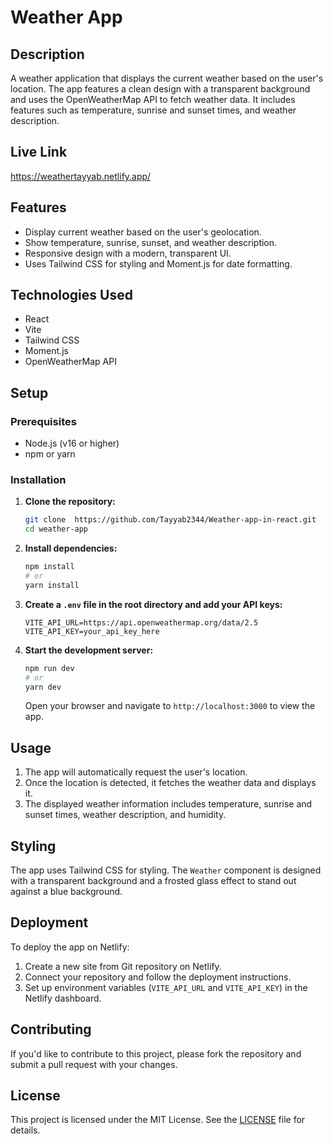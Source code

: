 # Weather App

## Description

A weather application that displays the current weather based on the user's location. The app features a clean design with a transparent background and uses the OpenWeatherMap API to fetch weather data. It includes features such as temperature, sunrise and sunset times, and weather description.

## Live Link <br>
https://weathertayyab.netlify.app/

## Features

- Display current weather based on the user's geolocation.
- Show temperature, sunrise, sunset, and weather description.
- Responsive design with a modern, transparent UI.
- Uses Tailwind CSS for styling and Moment.js for date formatting.

## Technologies Used

- React
- Vite
- Tailwind CSS
- Moment.js
- OpenWeatherMap API

## Setup

### Prerequisites

- Node.js (v16 or higher)
- npm or yarn

### Installation

1. **Clone the repository:**

    ```bash
    git clone  https://github.com/Tayyab2344/Weather-app-in-react.git
    cd weather-app
    ```

2. **Install dependencies:**

    ```bash
    npm install
    # or
    yarn install
    ```

3. **Create a `.env` file in the root directory and add your API keys:**

    ```plaintext
    VITE_API_URL=https://api.openweathermap.org/data/2.5
    VITE_API_KEY=your_api_key_here
    ```

4. **Start the development server:**

    ```bash
    npm run dev
    # or
    yarn dev
    ```

    Open your browser and navigate to `http://localhost:3000` to view the app.

## Usage

1. The app will automatically request the user's location.
2. Once the location is detected, it fetches the weather data and displays it.
3. The displayed weather information includes temperature, sunrise and sunset times, weather description, and humidity.

## Styling

The app uses Tailwind CSS for styling. The `Weather` component is designed with a transparent background and a frosted glass effect to stand out against a blue background.

## Deployment

To deploy the app on Netlify:

1. Create a new site from Git repository on Netlify.
2. Connect your repository and follow the deployment instructions.
3. Set up environment variables (`VITE_API_URL` and `VITE_API_KEY`) in the Netlify dashboard.

## Contributing

If you'd like to contribute to this project, please fork the repository and submit a pull request with your changes.

## License

This project is licensed under the MIT License. See the [LICENSE](LICENSE) file for details.

